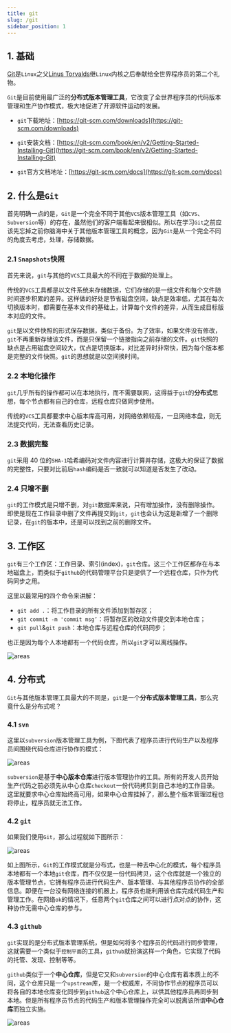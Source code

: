 ```yaml
---
title: git
slug: /git
sidebar_position: 1
---
```


## 1. 基础

[Git](https://git-scm.com/)是`Linux`之父[Linus Torvalds](https://github.com/torvalds)继`Linux`内核之后奉献给全世界程序员的第二个礼物。

`Git`是目前使用最广泛的**分布式版本管理工具**，它改变了全世界程序员的代码版本管理和生产协作模式，极大地促进了开源软件运动的发展。

- `git`下载地址：[https://git-scm.com/downloads](https://git-scm.com/downloads)
- `git`安装文档：[https://git-scm.com/book/en/v2/Getting-Started-Installing-Git](https://git-scm.com/book/en/v2/Getting-Started-Installing-Git)

- `git`官方文档地址：[https://git-scm.com/docs](https://git-scm.com/docs)

## 2. 什么是`Git`

首先明确一点的是，`Git`是一个完全不同于其他`VCS`版本管理工具（如`CVS`、`Subversion`等）的存在，虽然他们的客户端看起来很相似。所以在学习`Git`之前应该先忘掉之前你脑海中关于其他版本管理工具的概念，因为`Git`是从一个完全不同的角度去考虑，处理，存储数据。

### 2.1 `Snapshots`快照

首先来说，`git`与其他的`VCS`工具最大的不同在于数据的处理上。

传统的`VCS`工具都是以文件系统来存储数据，它们存储的是一组文件和每个文件随时间逐步积累的差异。这样做的好处是节省磁盘空间，缺点是效率低，尤其在每次切换版本时，都需要在基本文件的基础上，计算每个文件的差异，从而生成目标版本对应的文件。

`git`是以文件快照的形式保存数据，类似于备份。为了效率，如果文件没有修改，`git`不再重新存储该文件，而是只保留一个链接指向之前存储的文件。`git`快照的缺点是占用磁盘空间较大，优点是切换版本，对比差异时非常快，因为每个版本都是完整的文件快照。`git`的思想就是以空间换时间。

### 2.2 本地化操作

`git`几乎所有的操作都可以在本地执行，而不需要联网，这得益于`git`的**分布式**思想，每个节点都有自己的仓库，远程仓库只做同步使用。

传统的`VCS`工具都要求中心版本库高可用，对网络依赖较高，一旦网络本盘，则无法提交代码，无法查看历史记录。

### 2.3 数据完整

`git`采用 40 位的`SHA-1`哈希编码对文件内容进行计算并存储，这极大的保证了数据的完整性，只要对比前后`hash`编码是否一致就可以知道是否发生了改动。

### 2.4 只增不删

`git`的工作模式是只增不删，对`git`数据库来说，只有增加操作，没有删除操作。即使是现在工作目录中删了文件再提交到`git`，`git`也会认为这是新增了一个删除记录，在`git`的版本中，还是可以找到之前的删除文件。

## 3. 工作区

`git`有三个工作区：工作目录、索引(index)，`git`仓库。这三个工作区都存在与本地磁盘上，而类似于`github`的代码管理平台只是提供了一个远程仓库，只作为代码同步之用。

这里以最常用的四个命令来讲解：

- `git add .`：将工作目录的所有文件添加到暂存区；
- `git commit -m 'commit msg’`：将暂存区的改动文件提交到本地仓库；
- `git pull`&`git push`：本地仓库与远程仓库的代码同步；

也正是因为每个人本地都有一个代码仓库，所以`git`才可以离线操作。

![areas](https://raw.githubusercontent.com/aaaaaAndy/picture/main/images/20210520104419.png)

## 4. 分布式

`Git`与其他版本管理工具最大的不同是，`git`是一个**分布式版本管理工具**，那么究竟什么是分布式呢？

### 4.1 `svn`

这里以`subversion`版本管理工具为例，下图代表了程序员进行代码生产以及程序员间围绕代码仓库进行协作的模式：

![areas](https://raw.githubusercontent.com/aaaaaAndy/picture/main/images/20210519174408.png)

`subversion`是基于**中心版本仓库**进行版本管理协作的工具。所有的开发人员开始生产代码之前必须先从中心仓库`checkout`一份代码拷贝到自己本地的工作目录。这里就要求中心仓库始终高可用，如果中心仓库挂掉了，那么整个版本管理过程也将停止，程序员就无法工作。

### 4.2 `git`

如果我们使用`Git`，那么过程就如下图所示：

![areas](https://raw.githubusercontent.com/aaaaaAndy/picture/main/images/20210519174359.png)

如上图所示，`Git`的工作模式就是分布式，也是一种去中心化的模式，每个程序员本地都有一个本地`git`仓库，而不仅仅是一份代码拷贝，这个仓库就是一个独立的版本管理节点，它拥有程序员进行代码生产、版本管理、与其他程序员协作的全部信息。即便在一台没有网络连接的机器上，程序员也能利用该仓库完成代码生产和管理工作。在网络`ok`的情况下，任意两个`git`仓库之间可以进行点对点的协作，这种协作无需中心仓库的参与。

### 4.3 `github`

`git`实现的是分布式版本管理系统，但是如何将多个程序员的代码进行同步管理，这就需要一个类似于`控制平面`的工具，`github`就扮演这样一个角色，它实现了代码的托管、发现、控制等等。

`github`类似于一个**中心仓库**，但是它又和`subversion`的中心仓库有着本质上的不同，这个仓库只是一个`upstream`库，是一个权威库，不同协作节点的程序员可以将各自的本地仓库变化同步到`github`这个中心仓库上，以供其他程序员再同步到本地。但是所有程序员节点的代码生产和版本管理操作完全可以脱离该所谓**中心仓库**而独立实施。

![areas](https://raw.githubusercontent.com/aaaaaAndy/picture/main/images/20210519175437.png)
